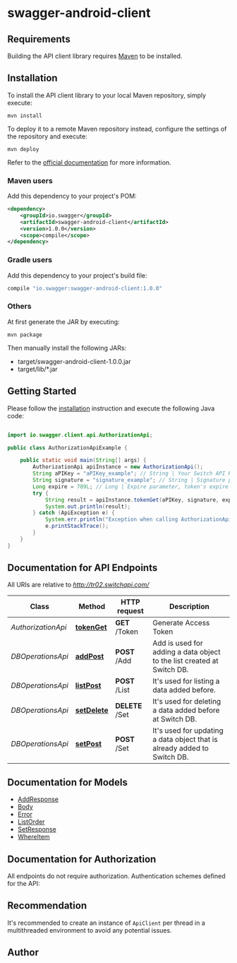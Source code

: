 # swagger-android-client

## Requirements

Building the API client library requires [Maven](https://maven.apache.org/) to be installed.

## Installation

To install the API client library to your local Maven repository, simply execute:

```shell
mvn install
```

To deploy it to a remote Maven repository instead, configure the settings of the repository and execute:

```shell
mvn deploy
```

Refer to the [official documentation](https://maven.apache.org/plugins/maven-deploy-plugin/usage.html) for more information.

### Maven users

Add this dependency to your project's POM:

```xml
<dependency>
    <groupId>io.swagger</groupId>
    <artifactId>swagger-android-client</artifactId>
    <version>1.0.0</version>
    <scope>compile</scope>
</dependency>
```

### Gradle users

Add this dependency to your project's build file:

```groovy
compile "io.swagger:swagger-android-client:1.0.0"
```

### Others

At first generate the JAR by executing:

    mvn package

Then manually install the following JARs:

* target/swagger-android-client-1.0.0.jar
* target/lib/*.jar

## Getting Started

Please follow the [installation](#installation) instruction and execute the following Java code:

```java

import io.swagger.client.api.AuthorizationApi;

public class AuthorizationApiExample {

    public static void main(String[] args) {
        AuthorizationApi apiInstance = new AuthorizationApi();
        String aPIKey = "aPIKey_example"; // String | Your Switch API Key.
        String signature = "signature_example"; // String | Signature parameter is generated as md5(APISecret + ExpireTimestamp) format.
        Long expire = 789L; // Long | Expire parameter, token's expire date and time information must be proper to ISO 8601 standarts and Unix Time format with msec information.
        try {
            String result = apiInstance.tokenGet(aPIKey, signature, expire);
            System.out.println(result);
        } catch (ApiException e) {
            System.err.println("Exception when calling AuthorizationApi#tokenGet");
            e.printStackTrace();
        }
    }
}

```

## Documentation for API Endpoints

All URIs are relative to *http://tr02.switchapi.com/*

Class | Method | HTTP request | Description
------------ | ------------- | ------------- | -------------
*AuthorizationApi* | [**tokenGet**](docs/AuthorizationApi.md#tokenGet) | **GET** /Token | Generate Access Token
*DBOperationsApi* | [**addPost**](docs/DBOperationsApi.md#addPost) | **POST** /Add | Add is used for adding a data object to the list created at Switch DB.
*DBOperationsApi* | [**listPost**](docs/DBOperationsApi.md#listPost) | **POST** /List | It&#39;s used for listing a data added before.
*DBOperationsApi* | [**setDelete**](docs/DBOperationsApi.md#setDelete) | **DELETE** /Set | It&#39;s used for deleting a data added before at Switch DB.
*DBOperationsApi* | [**setPost**](docs/DBOperationsApi.md#setPost) | **POST** /Set | It&#39;s used for updating a data object that is already added to Switch DB.


## Documentation for Models

 - [AddResponse](docs/AddResponse.md)
 - [Body](docs/Body.md)
 - [Error](docs/Error.md)
 - [ListOrder](docs/ListOrder.md)
 - [SetResponse](docs/SetResponse.md)
 - [WhereItem](docs/WhereItem.md)


## Documentation for Authorization

All endpoints do not require authorization.
Authentication schemes defined for the API:

## Recommendation

It's recommended to create an instance of `ApiClient` per thread in a multithreaded environment to avoid any potential issues.

## Author



